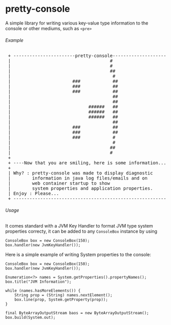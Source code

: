 pretty-console
=============

A simple library for writing various key-value type information to the console or other mediums, such as `<pre>`

###### Example

<pre>
 + -----------------------pretty-console----------------------- + 
 |                                     #                        | 
 |                                     #                        | 
 |                                     ##                       | 
 |                                      #                       | 
 |                       ###            ##                      | 
 |                       ###            ##                      | 
 |                       ###            ##                      | 
 |                                      ##                      | 
 |                                      ##                      | 
 |                             ######   ##                      | 
 |                             ######   ##                      | 
 |                             ######   ##                      | 
 |                                      ##                      | 
 |                       ###            ##                      | 
 |                       ###            ##                      | 
 |                       ###            #                       | 
 |                                      #                       | 
 |                                     ##                       | 
 |                                     #                        | 
 +                                                              + 
 + ----Now that you are smiling, here is some information...--- + 
 +                                                              + 
 | Why? : pretty-console was made to display diagnostic         | 
 |        information in java log files/emails and on           | 
 |        web container startup to show                         | 
 |        system properties and application properties.         | 
 | Enjoy : Please...                                            | 
 + ------------------------------------------------------------ + 
</pre>

###### Usage

It comes standard with a JVM Key Handler to format JVM type system properties correcty, it can be added to any `ConsoleBox` instance by using

    ConsoleBox box = new ConsoleBox(150);
    box.handler(new JvmKeyHandler());

Here is a simple example of writing System properties to the console:

	ConsoleBox box = new ConsoleBox(150);
    box.handler(new JvmKeyHandler());

    Enumeration<?> names = System.getProperties().propertyNames();
    box.title("JVM Information");

    while (names.hasMoreElements()) {
        String prop = (String) names.nextElement();
        box.line(prop, System.getProperty(prop));
    }

    final ByteArrayOutputStream baos = new ByteArrayOutputStream();
    box.build(System.out);